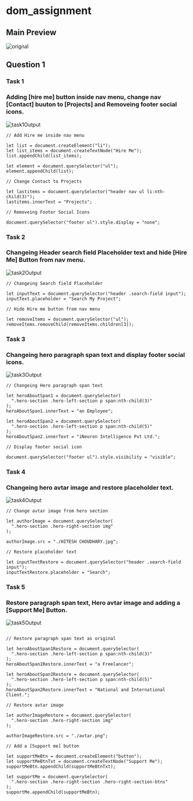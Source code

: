 # dom_assignment

## Main Preview

![orignal](https://user-images.githubusercontent.com/97457589/215492345-0eb81740-876f-4512-83cd-e868535c28de.png)

## Question 1
### Task 1
### Adding [hire me] button inside nav menu, change nav [Contact] buuton to [Projects] and Removeing footer social icons.
![task1Output](https://user-images.githubusercontent.com/97457589/215341122-8a0e09d8-98eb-4a02-8ed0-129a22e6e61b.png)

```
// Add Hire me inside nav menu

let list = document.createElement("li");
let list_items = document.createTextNode("Hire Me");
list.appendChild(list_items);

let element = document.querySelector("ul");
element.appendChild(list);

// Change Contact to Projects

let lastitems = document.querySelector("header nav ul li:nth-child(3)");
lastitems.innerText = "Projects";

// Removeing Footer Social Icons

document.querySelector("footer ul").style.display = "none";

```
### Task 2
### Changeing Header search field Placeholder text and hide [Hire Me]  Button from nav menu.
![task2Output](https://user-images.githubusercontent.com/97457589/215342512-c72050e0-1ff9-477a-944c-a30e011f351e.png)

```
// Changeing Search field Placeholder

let inputText = document.querySelector("header .search-field input");
inputText.placeholder = "Search My Project";

// Hide Hire me button from nav menu

let removeItems = document.querySelector("ul");
removeItems.removeChild(removeItems.children[3]);

```
### Task 3
### Changeing hero paragraph span text and display footer social icons.
![task3Output](https://user-images.githubusercontent.com/97457589/215502198-8b2bf6b0-8fca-443b-a61f-b7d049586798.png)

```
// Changeing Hero paragraph span text 

let heroAboutSpan1 = document.querySelector(
  ".hero-section .hero-left-section p span:nth-child(3)"
);
heroAboutSpan1.innerText = "an Employee";

let heroAboutSpan2 = document.querySelector(
  ".hero-section .hero-left-section p span:nth-child(5)"
);
heroAboutSpan2.innerText = "iNeuron Intelligence Pvt Ltd.";

// Display footer social icon

document.querySelector("footer ul").style.visibility = "visible";

```

### Task 4
### Changeing hero avtar image and restore placeholder text.
![task4Output](https://user-images.githubusercontent.com/97457589/215511263-5b0bbcb6-f9a3-4159-beb8-0c1a6194b1c1.png)

```
// Change avtar image from hero section

let authorImage = document.querySelector(
  ".hero-section .hero-right-section img"
);

authorImage.src = "./HITESH CHOUDHARY.jpg";

// Restore placeholder text

let inputTextRestore = document.querySelector("header .search-field input");
inputTextRestore.placeholder = "Search";

```

### Task 5
### Restore paragraph span text, Hero avtar image and adding a [Support Me] Button.
![task5Output](https://user-images.githubusercontent.com/97457589/215519183-a354b270-38a6-4a39-973b-c5f753f2ec2a.png)

```

// Restore paragraph span text as original

let heroAboutSpan1Restore = document.querySelector(
  ".hero-section .hero-left-section p span:nth-child(3)"
);
heroAboutSpan1Restore.innerText = "a Freelancer";

let heroAboutSpan2Restore = document.querySelector(
  ".hero-section .hero-left-section p span:nth-child(5)"
);
heroAboutSpan2Restore.innerText = "National and International Client.";

// Restore avtar image

let authorImageRestore = document.querySelector(
  ".hero-section .hero-right-section img"
);

authorImageRestore.src = "./avtar.png";

// Add a [Support me] button

let supportMeBtn = document.createElement("button");
let supportMeBtnTxt = document.createTextNode("Support Me");
supportMeBtn.appendChild(supportMeBtnTxt);

let supportMe = document.querySelector(
  ".hero-section .hero-right-section .hero-right-section-btns"
);
supportMe.appendChild(supportMeBtn);

```

